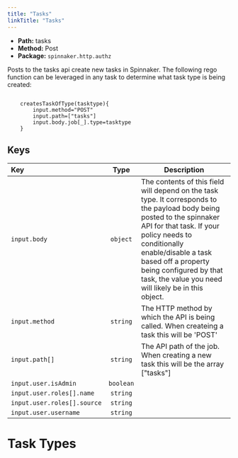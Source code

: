 ```yaml
---
title: "Tasks"
linkTitle: "Tasks"
---
```


- **Path:** tasks
- **Method:** Post
- **Package:** `spinnaker.http.authz`


Posts to the tasks api create new tasks in Spinnaker. The following rego function can be leveraged in any task to determine what task type is being created:

```rego

    createsTaskOfType(tasktype){
        input.method="POST"
        input.path=["tasks"]
        input.body.job[_].type=tasktype
    }
```
## Keys

| Key                                                  |   Type    | Description |
| :--------------------------------------------------- | :-------: | ----------- |
| `input.body`                             | `object`  | The contents of this field will depend on the task type. It corresponds to the payload body being posted to the spinnaker API for that task. If your policy needs to conditionally enable/disable a task based off a property being configured by that task, the value you need will likely be in this object.           |
| `input.method`                                       | `string`  | The HTTP method by which the API is being called. When createing a task this will be 'POST'            |
| `input.path[]`                                       | `string`  | The API path of the job. When creating a new task this will be the array ["tasks"]            |
| `input.user.isAdmin`                                 | `boolean` |             |
| `input.user.roles[].name`                            | `string`  |             |
| `input.user.roles[].source`                          | `string`  |             |
| `input.user.username`                                | `string`  |             |

# Task Types